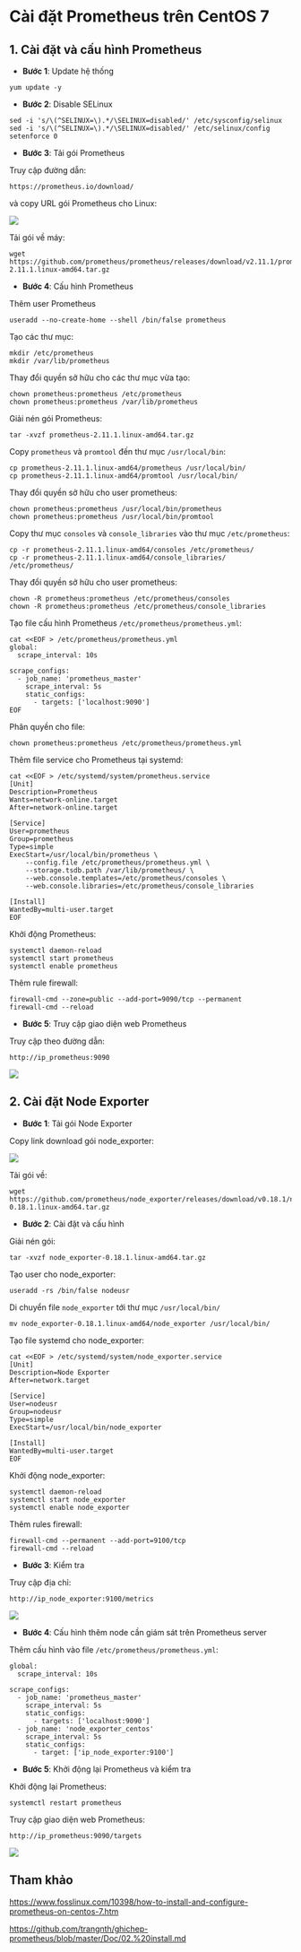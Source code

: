 # Cài đặt Prometheus trên CentOS 7

## 1. Cài đặt và cấu hình Prometheus

- **Bước 1**: Update hệ thống

```
yum update -y
```

- **Bước 2**: Disable SELinux

```
sed -i 's/\(^SELINUX=\).*/\SELINUX=disabled/' /etc/sysconfig/selinux
sed -i 's/\(^SELINUX=\).*/\SELINUX=disabled/' /etc/selinux/config
setenforce 0
```

- **Bước 3**: Tải gói Prometheus

Truy cập đường dẫn:

```
https://prometheus.io/download/
```

và copy URL gói Prometheus cho Linux:

<img src="img/02.jpg">

Tải gói về máy:

```
wget https://github.com/prometheus/prometheus/releases/download/v2.11.1/prometheus-2.11.1.linux-amd64.tar.gz
```

- **Bước 4**: Cấu hình Prometheus

Thêm user Prometheus

```
useradd --no-create-home --shell /bin/false prometheus
```

Tạo các thư mục:

```
mkdir /etc/prometheus
mkdir /var/lib/prometheus
```

Thay đổi quyền sở hữu cho các thư mục vừa tạo:

```
chown prometheus:prometheus /etc/prometheus
chown prometheus:prometheus /var/lib/prometheus
```

Giải nén gói Prometheus:

```
tar -xvzf prometheus-2.11.1.linux-amd64.tar.gz
```

Copy `prometheus` và `promtool` đến thư mục `/usr/local/bin`:

```
cp prometheus-2.11.1.linux-amd64/prometheus /usr/local/bin/
cp prometheus-2.11.1.linux-amd64/promtool /usr/local/bin/
```

Thay đổi quyền sở hữu cho user prometheus:

```
chown prometheus:prometheus /usr/local/bin/prometheus
chown prometheus:prometheus /usr/local/bin/promtool
```

Copy thư mục `consoles` và `console_libraries` vào thư mục `/etc/prometheus`:

```
cp -r prometheus-2.11.1.linux-amd64/consoles /etc/prometheus/
cp -r prometheus-2.11.1.linux-amd64/console_libraries/ /etc/prometheus/
```

Thay đổi quyền sở hữu cho user prometheus:

```
chown -R prometheus:prometheus /etc/prometheus/consoles
chown -R prometheus:prometheus /etc/prometheus/console_libraries
```

Tạo file cấu hình Prometheus `/etc/prometheus/prometheus.yml`:

```
cat <<EOF > /etc/prometheus/prometheus.yml
global:
  scrape_interval: 10s

scrape_configs:
  - job_name: 'prometheus_master'
    scrape_interval: 5s
    static_configs:
      - targets: ['localhost:9090']
EOF
```

Phân quyền cho file:

```
chown prometheus:prometheus /etc/prometheus/prometheus.yml
```

Thêm file service cho Prometheus tại systemd:

```
cat <<EOF > /etc/systemd/system/prometheus.service
[Unit]
Description=Prometheus
Wants=network-online.target
After=network-online.target

[Service]
User=prometheus
Group=prometheus
Type=simple
ExecStart=/usr/local/bin/prometheus \
    --config.file /etc/prometheus/prometheus.yml \
    --storage.tsdb.path /var/lib/prometheus/ \
    --web.console.templates=/etc/prometheus/consoles \
    --web.console.libraries=/etc/prometheus/console_libraries

[Install]
WantedBy=multi-user.target
EOF
```

Khởi động Prometheus:

```
systemctl daemon-reload
systemctl start prometheus
systemctl enable prometheus
```

Thêm rule firewall:

```
firewall-cmd --zone=public --add-port=9090/tcp --permanent
firewall-cmd --reload
```

- **Bước 5**: Truy cập giao diện web Prometheus

Truy cập theo đường dẫn:

```
http://ip_prometheus:9090
```

<img src="img/03.jpg">

## 2. Cài đặt Node Exporter

- **Bước 1**: Tải gói Node Exporter

Copy link download gói node_exporter:

<img src="img/04.jpg">

Tải gói về:

```
wget https://github.com/prometheus/node_exporter/releases/download/v0.18.1/node_exporter-0.18.1.linux-amd64.tar.gz
```

- **Bước 2**: Cài đặt và cấu hình

Giải nén gói:

```
tar -xvzf node_exporter-0.18.1.linux-amd64.tar.gz
```

Tạo user cho node_exporter:

```
useradd -rs /bin/false nodeusr
```

Di chuyển file `node_exporter` tới thư mục `/usr/local/bin/`

```
mv node_exporter-0.18.1.linux-amd64/node_exporter /usr/local/bin/
```

Tạo file systemd cho node_exporter:

```
cat <<EOF > /etc/systemd/system/node_exporter.service
[Unit]
Description=Node Exporter
After=network.target

[Service]
User=nodeusr
Group=nodeusr
Type=simple
ExecStart=/usr/local/bin/node_exporter

[Install]
WantedBy=multi-user.target
EOF
```

Khởi động node_exporter:

```
systemctl daemon-reload
systemctl start node_exporter
systemctl enable node_exporter
```

Thêm rules firewall:

```
firewall-cmd --permanent --add-port=9100/tcp
firewall-cmd --reload
```

- **Bước 3**: Kiểm tra

Truy cập địa chỉ:

```
http://ip_node_exporter:9100/metrics
```

<img src="img/05.jpg">

- **Bước 4**: Cấu hình thêm node cần giám sát trên Prometheus server

Thêm cấu hình vào file `/etc/prometheus/prometheus.yml`:

```
global:
  scrape_interval: 10s

scrape_configs:
  - job_name: 'prometheus_master'
    scrape_interval: 5s
    static_configs:
      - targets: ['localhost:9090']
  - job_name: 'node_exporter_centos'
    scrape_interval: 5s
	static_configs:
	  - target: ['ip_node_exporter:9100']
```

- **Bước 5**: Khởi động lại Prometheus và kiểm tra

Khởi động lại Prometheus:

```
systemctl restart prometheus
```

Truy cập giao diện web Prometheus:

```
http://ip_prometheus:9090/targets
```

<img src="img/06.jpg">

## Tham khảo

https://www.fosslinux.com/10398/how-to-install-and-configure-prometheus-on-centos-7.htm

https://github.com/trangnth/ghichep-prometheus/blob/master/Doc/02.%20install.md